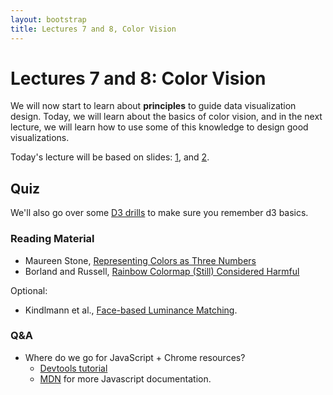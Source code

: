 ```yaml
---
layout: bootstrap
title: Lectures 7 and 8, Color Vision
---
```


# Lectures 7 and 8: Color Vision

We will now start to learn about **principles** to guide data
visualization design. Today, we will learn about the basics of color
vision, and in the next lecture, we will learn how to use some of this
knowledge to design good visualizations.

Today's lecture will be based on slides:
[1](../slides/color-spr18-csc444.pdf), and
[2](../slides/color-2-spr18-csc444.pdf).

## Quiz

We'll also go over some [D3 drills](/projects/d3-drills/) to make sure
you remember d3 basics.

### Reading Material

* Maureen Stone,
  [Representing Colors as Three Numbers](http://www.stonesc.com/pubs/Stone%20CGA%2007-2005.pdf)
* Borland and Russell,
  [Rainbow Colormap (Still) Considered Harmful](http://data3.mprog.nl/course/15%20Readings/40%20Reading%204/Borland_Rainbow_Color_Map.pdf)

Optional:

* Kindlmann et al., [Face-based Luminance Matching](http://www.cs.utah.edu/~gk/papers/vis02/FaceLumin.pdf).


### Q&A

* Where do we go for JavaScript + Chrome resources?
  * [Devtools tutorial](https://developers.google.com/web/tools/chrome-devtools/javascript/)
  * [MDN](https://developer.mozilla.org/en-US/) for more Javascript documentation.

